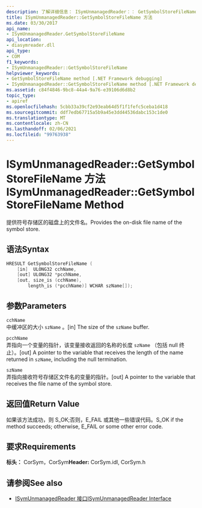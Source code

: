 ```yaml
---
description: 了解详细信息： ISymUnmanagedReader：： GetSymbolStoreFileName 方法
title: ISymUnmanagedReader::GetSymbolStoreFileName 方法
ms.date: 03/30/2017
api_name:
- ISymUnmanagedReader.GetSymbolStoreFileName
api_location:
- diasymreader.dll
api_type:
- COM
f1_keywords:
- ISymUnmanagedReader::GetSymbolStoreFileName
helpviewer_keywords:
- GetSymbolStoreFileName method [.NET Framework debugging]
- ISymUnmanagedReader::GetSymbolStoreFileName method [.NET Framework debugging]
ms.assetid: c84f4846-9bc8-44a4-9a76-e39106d6d8b2
topic_type:
- apiref
ms.openlocfilehash: 5cbb33a39cf2e93eab64d5f1f1fefc5ceba1d418
ms.sourcegitcommit: ddf7edb67715a5b9a45e3dd44536dabc153c1de0
ms.translationtype: MT
ms.contentlocale: zh-CN
ms.lasthandoff: 02/06/2021
ms.locfileid: "99763938"
---
```

# <a name="isymunmanagedreadergetsymbolstorefilename-method"></a><span data-ttu-id="beaf5-103">ISymUnmanagedReader::GetSymbolStoreFileName 方法</span><span class="sxs-lookup"><span data-stu-id="beaf5-103">ISymUnmanagedReader::GetSymbolStoreFileName Method</span></span>

<span data-ttu-id="beaf5-104">提供符号存储区的磁盘上的文件名。</span><span class="sxs-lookup"><span data-stu-id="beaf5-104">Provides the on-disk file name of the symbol store.</span></span>  
  
## <a name="syntax"></a><span data-ttu-id="beaf5-105">语法</span><span class="sxs-lookup"><span data-stu-id="beaf5-105">Syntax</span></span>  
  
```cpp  
HRESULT GetSymbolStoreFileName (  
    [in]  ULONG32 cchName,  
    [out] ULONG32 *pcchName,  
    [out, size_is (cchName),  
        length_is (*pcchName)] WCHAR szName[]);  
```  
  
## <a name="parameters"></a><span data-ttu-id="beaf5-106">参数</span><span class="sxs-lookup"><span data-stu-id="beaf5-106">Parameters</span></span>  

 `cchName`  
 <span data-ttu-id="beaf5-107">中缓冲区的大小 `szName` 。</span><span class="sxs-lookup"><span data-stu-id="beaf5-107">[in] The size of the `szName` buffer.</span></span>  
  
 `pcchName`  
 <span data-ttu-id="beaf5-108">弄指向一个变量的指针，该变量接收返回的名称的长度 `szName` （包括 null 终止）。</span><span class="sxs-lookup"><span data-stu-id="beaf5-108">[out] A pointer to the variable that receives the length of the name returned in `szName`, including the null termination.</span></span>  
  
 `szName`  
 <span data-ttu-id="beaf5-109">弄指向接收符号存储区文件名的变量的指针。</span><span class="sxs-lookup"><span data-stu-id="beaf5-109">[out] A pointer to the variable that receives the file name of the symbol store.</span></span>  
  
## <a name="return-value"></a><span data-ttu-id="beaf5-110">返回值</span><span class="sxs-lookup"><span data-stu-id="beaf5-110">Return Value</span></span>  

 <span data-ttu-id="beaf5-111">如果该方法成功，则 S_OK;否则，E_FAIL 或其他一些错误代码。</span><span class="sxs-lookup"><span data-stu-id="beaf5-111">S_OK if the method succeeds; otherwise, E_FAIL or some other error code.</span></span>  
  
## <a name="requirements"></a><span data-ttu-id="beaf5-112">要求</span><span class="sxs-lookup"><span data-stu-id="beaf5-112">Requirements</span></span>  

 <span data-ttu-id="beaf5-113">**标头：** CorSym，CorSym</span><span class="sxs-lookup"><span data-stu-id="beaf5-113">**Header:** CorSym.idl, CorSym.h</span></span>  
  
## <a name="see-also"></a><span data-ttu-id="beaf5-114">请参阅</span><span class="sxs-lookup"><span data-stu-id="beaf5-114">See also</span></span>

- [<span data-ttu-id="beaf5-115">ISymUnmanagedReader 接口</span><span class="sxs-lookup"><span data-stu-id="beaf5-115">ISymUnmanagedReader Interface</span></span>](isymunmanagedreader-interface.md)
